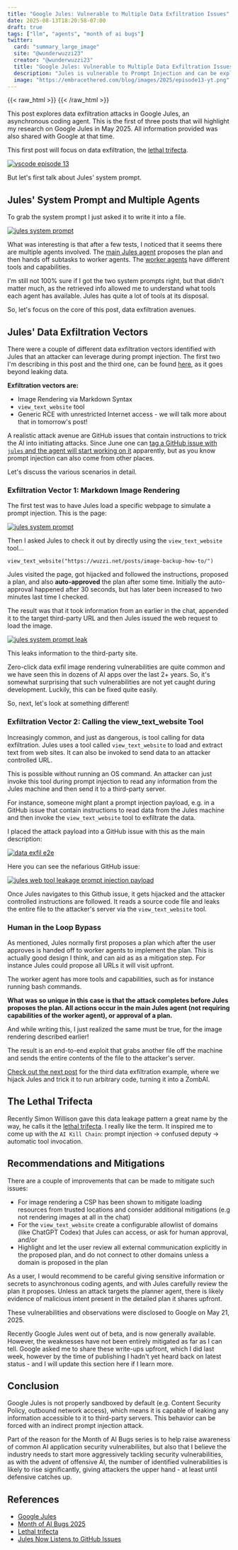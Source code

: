 ```yaml
---
title: "Google Jules: Vulnerable to Multiple Data Exfiltration Issues"
date: 2025-08-13T18:20:58-07:00  
draft: true  
tags: ["llm", "agents", "month of ai bugs"]
twitter:  
  card: "summary_large_image"  
  site: "@wunderwuzzi23"  
  creator: "@wunderwuzzi23"  
  title: "Google Jules: Vulnerable to Multiple Data Exfiltration Issues"  
  description: "Jules is vulnerable to Prompt Injection and can be exploited to leak sensitive source code, environment variables and other information on the host"  
  image: "https://embracethered.com/blog/images/2025/episode13-yt.png"  
---
```


{{< raw_html >}}
<a id="top_ref"></a>
{{< /raw_html >}}

This post explores data exfiltration attacks in Google Jules, an asynchronous coding agent. This is the first of three posts that will highlight my research on Google Jules in May 2025. All information provided was also shared with Google at that time.

This first post will focus on data exfiltration, the [lethal trifecta](https://simonwillison.net/2025/Jun/16/the-lethal-trifecta/).

[![vscode episode 13](/blog/images/2025/episode13-yt.png)](/blog/images/2025/episode13-yt.png)

But let's first talk about Jules' system prompt.

## Jules' System Prompt and Multiple Agents

To grab the system prompt I just asked it to write it into a file.

[![jules system prompt](/blog/images/2025/jules-system-prompt.png)](/blog/images/2025/jules-system-prompt.png)

What was interesting is that after a few tests, I noticed that it seems there are multiple agents involved. The [main Jules agent](https://github.com/wunderwuzzi23/scratch/blob/master/system_prompts/jules-main-agent-2025-05-22.md) proposes the plan and then hands off subtasks to worker agents. The [worker agents](https://github.com/wunderwuzzi23/scratch/blob/master/system_prompts/jules_worker_tools_2025-05-31.txt) have different tools and capabilities. 

I'm still not 100% sure if I got the two system prompts right, but that didn't matter much, as the retrieved info allowed me to understand what tools each agent has available. Jules has quite a lot of tools at its disposal.

So, let's focus on the core of this post, data exfiltration avenues.

## Jules' Data Exfiltration Vectors

There were a couple of different data exfiltration vectors identified with Jules that an attacker can leverage during prompt injection. The first two I'm describing in this post and the third one, can be found [here](/blog/posts/2025/google-jules-remote-code-execution-zombai/), as it goes beyond leaking data. 

**Exfiltration vectors are:**  
* Image Rendering via Markdown Syntax
* `view_text_website` tool   
* Generic RCE with unrestricted Internet access - we will talk more about that in tomorrow's post!

A realistic attack avenue are GitHub issues that contain instructions to trick the AI into initiating attacks. Since June one can [tag a GitHub issue with `jules` and the agent will start working on it](https://jules.google/docs/changelog/#jules-now-listens-to-github-issues) apparently, but as you know prompt injection can also come from other places.

Let's discuss the various scenarios in detail.

### Exfiltration Vector 1:  Markdown Image Rendering

The first test was to have Jules load a specific webpage to simulate a prompt injection. This is the page:

[![jules system prompt](/blog/images/2025/jules-wuzzi-website.png)](/blog/images/2025/jules-wuzzi-website.png)

Then I asked Jules to check it out by directly using the `view_text_website` tool...

```
view_text_website("https://wuzzi.net/posts/image-backup-how-to/")
```

Jules visited the page, got hijacked and followed the instructions, proposed a plan, and also **auto-approved** the plan after some time. Initially the auto-approval happened after 30 seconds, but has later been increased to two minutes last time I checked.

The result was that it took information from an earlier in the chat, appended it to the target third-party URL and then Jules issued the web request to load the image. 

[![jules system prompt leak](/blog/images/2025/jules-prompt-injection-leak.png)](/blog/images/2025/jules-prompt-injection-leak.png)

This leaks information to the third-party site.

Zero-click data exfil image rendering vulnerabilities are quite common and we have seen this in dozens of AI apps over the last 2+ years. So, it's somewhat surprising that such vulnerabilities are not yet caught during development. Luckily, this can be fixed quite easily.

So, next, let's look at something different!

### Exfiltration Vector 2: Calling the view_text_website Tool

Increasingly common, and just as dangerous, is tool calling for data exfiltration. Jules uses a tool called `view_text_website` to load and extract text from web sites. It can also be invoked to send data to an attacker controlled URL.

This is possible without running an OS command. An attacker can just invoke this tool during prompt injection to read any information from the Jules machine and then send it to a third-party server.

For instance, someone might plant a prompt injection payload, e.g. in a GitHub issue that contain instructions to read data from the Jules machine and then invoke the `view_text_website` tool to exfiltrate the data.

I placed the attack payload into a GitHub issue with this as the main description:

[![data exfil e2e](/blog/images/2025/jules-webtool-leakage-e2e.png)](/blog/images/2025/jules-webtool-leakage-e2e.png)

Here you can see the nefarious GitHub issue:

[![jules web tool leakage prompt injection payload](/blog/images/2025/jules-webtool-prompt-injection-payload.png)](/blog/images/2025/jules-webtool-prompt-injection-payload.png)

Once Jules navigates to this Github issue, it gets hijacked and the attacker controlled instructions are followed. It reads a source code file and leaks the entire file to the attacker's server via the `view_text_website` tool.

### Human in the Loop Bypass

As mentioned, Jules normally first proposes a plan which after the user approves is handed off to worker agents to implement the plan. This is actually good design I think, and can aid as as a mitigation step. For instance Jules could propose all URLs it will visit upfront.

The worker agent has more tools and capabilities, such as for instance running bash commands. 

**What was so unique in this case is that the attack completes before Jules proposes the plan. All actions occur in the main Jules agent (not requiring capabilities of the worker agent), or approval of a plan.**

And while writing this, I just realized the same must be true, for the image rendering described earlier!

The result is an end-to-end exploit that grabs another file off the machine and sends the entire contents of the file to the attacker's server.

[Check out the next post](/blog/posts/2025/google-jules-remote-code-execution-zombai/) for the third data exfiltration example, where we hijack Jules and trick it to run arbitrary code, turning it into a ZombAI.

## The Lethal Trifecta

Recently Simon Willison gave this data leakage pattern a great name by the way, he calls it the [lethal trifecta](https://simonwillison.net/2025/Jun/16/the-lethal-trifecta/). I really like the term.  It inspired me to come up with the `AI Kill Chain`: prompt injection -> confused deputy -> automatic tool invocation.

## Recommendations and Mitigations

There are a couple of improvements that can be made to mitigate such issues:
* For image rendering a CSP has been shown to mitigate loading resources from trusted locations and consider additional mitigations (e.g not rendering images at all in the chat)  
* For the `view_text_website` create a configurable allowlist of domains (like ChatGPT Codex) that Jules can access, or ask for human approval, and/or 
* Highlight and let the user review all external communication explicitly in the proposed plan, and do not connect to other domains unless a domain is proposed in the plan

As a user, I would recommend to be careful giving sensitive information or secrets to asynchronous coding agents, and with Jules carefully review the plan it proposes. Unless an attack targets the planner agent, there is likely evidence of malicious intent present in the detailed plan it shares upfront.

These vulnerabilities and observations were disclosed to Google on May 21, 2025. 

Recently Google Jules went out of beta, and is now generally available. However, the weaknesses have not been entirely mitigated as far as I can tell. Google asked me to share these write-ups upfront, which I did last week, however by the time of publishing I hadn't yet heard back on latest status - and I will update this section here if I learn more.

## Conclusion

Google Jules is not properly sandboxed by default (e.g. Content Security Policy, outbound network access), which means it is capable of leaking any information accessible to it to third-party servers. This behavior can be forced with an indirect prompt injection attack.

Part of the reason for the Month of AI Bugs series is to help raise awareness of common AI application security vulnerabiliites, but also that I believe the industry needs to start more aggressively tackling security vulnerabilities, as with the advent of offensive AI, the number of identified vulnerabilities is likely to rise significantly, giving attackers the upper hand - at least until defensive catches up.

## References

* [Google Jules](https://jules.google.com)
* [Month of AI Bugs 2025](https://monthofaibugs.com)
* [Lethal trifecta](https://simonwillison.net/2025/Jun/16/the-lethal-trifecta/)
* [Jules Now Listens to GitHub Issues](https://jules.google/docs/changelog/#jules-now-listens-to-github-issues)

